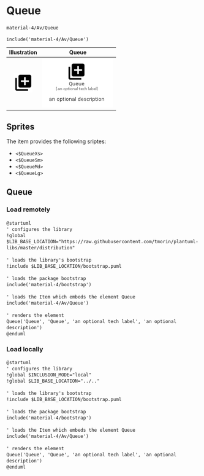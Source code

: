 # Queue


```text
material-4/Av/Queue
```

```text
include('material-4/Av/Queue')
```



| Illustration | Queue |
| :---: | :---: |
| ![illustration for Illustration](../../material-4/Av/Queue.png) | ![illustration for Queue](../../material-4/Av/Queue.Local.png) |



## Sprites
The item provides the following sriptes:

- `<$QueueXs>`
- `<$QueueSm>`
- `<$QueueMd>`
- `<$QueueLg>`





## Queue

### Load remotely
```plantuml
@startuml
' configures the library
!global $LIB_BASE_LOCATION="https://raw.githubusercontent.com/tmorin/plantuml-libs/master/distribution"

' loads the library's bootstrap
!include $LIB_BASE_LOCATION/bootstrap.puml

' loads the package bootstrap
include('material-4/bootstrap')

' loads the Item which embeds the element Queue
include('material-4/Av/Queue')

' renders the element
Queue('Queue', 'Queue', 'an optional tech label', 'an optional description')
@enduml
```

### Load locally
```plantuml
@startuml
' configures the library
!global $INCLUSION_MODE="local"
!global $LIB_BASE_LOCATION="../.."

' loads the library's bootstrap
!include $LIB_BASE_LOCATION/bootstrap.puml

' loads the package bootstrap
include('material-4/bootstrap')

' loads the Item which embeds the element Queue
include('material-4/Av/Queue')

' renders the element
Queue('Queue', 'Queue', 'an optional tech label', 'an optional description')
@enduml
```

